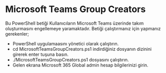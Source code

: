 # Microsoft Teams Group Creators
Bu PowerShell betiği Kullanıcıların Microsoft Teams üzerinde takım oluşturmasını engellemeye yaramaktadır.
Betiği çalıştırmanız için yapmanız gerekenler;
- PowerShell uygulamaasını yönetici olarak çalıştırın.
- cd MicrosoftTeamsGroupCreators.ps1 indirdiğiniz dosyanın dizinini girerek enter tuşuna basın.
- ./MicrosoftTeamsGroupCreators.ps1 dosyasını çalıştırın.
- Gelen ekrana Microsoft 365 Global admin hesap bilgilerinizi girin.
